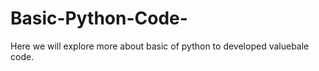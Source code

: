# Basic-Python-Code-
Here we will explore more about basic of python to developed valuebale code. 

